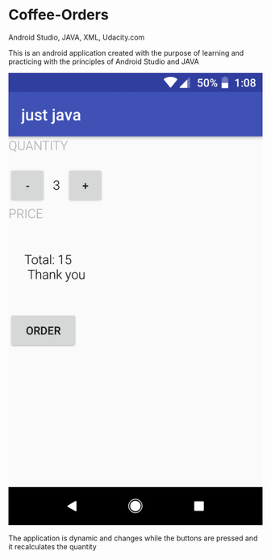 # Coffee-Orders
Android Studio, JAVA, XML, Udacity.com

This is an android application created with the purpose of learning and practicing with the
principles of Android Studio and JAVA 

![alt text](https://github.com/filehippo/Coffee-Orders/blob/master/Screenshot_20180403-130801.png)

The application is dynamic and changes while the buttons are pressed and it recalculates the quantity 
